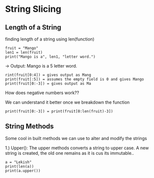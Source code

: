 # String Slicing

## Length of a String

finding length of a string using len(function)

    fruit = "Mango"
    len1 = len(fruit)
    print("Mango is a", len1, "letter word.")

-> Output: Mango is a 5 letter word.

    rint(fruit[0:4]) = gives output as Mang
    print(fruit[:5]) = assumes the empty field is 0 and gives Mango
    print(fruit[0:-3]) = gives output as Ma

How does negative numbers work??

We can understand it better once we breakdown the function

    print(fruit[0:-3]) = print(fruit[0:len(fruit)-3])

## String Methods

Some cool in built methods we can use to alter and modify the strings


1.) Upper():
    The upper methods converts a string to upper case. A new string is created, the old one remains as it is cus its immutable..


    a = "Lekish"
    print(len(a))
    print(a.upper()) 